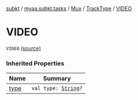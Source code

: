 [subkt](../../../index.md) / [myaa.subkt.tasks](../../index.md) / [Mux](../index.md) / [TrackType](index.md) / [VIDEO](./-v-i-d-e-o.md)

# VIDEO

`VIDEO` [(source)](https://github.com/Myaamori/SubKt/blob/master/src/main/kotlin/myaa/subkt/tasks/muxtask.kt#L99)

### Inherited Properties

| Name | Summary |
|---|---|
| [type](type.md) | `val type: `[`String`](https://kotlinlang.org/api/latest/jvm/stdlib/kotlin/-string/index.html)`?` |
